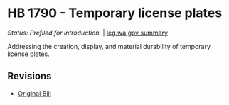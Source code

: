 # HB 1790 - Temporary license plates
*Status: Prefiled for introduction.* | [leg.wa.gov summary](https://app.leg.wa.gov/billsummary?BillNumber=1790&Year=2021)

Addressing the creation, display, and material durability of temporary license plates.

## Revisions
* [Original Bill](1/)